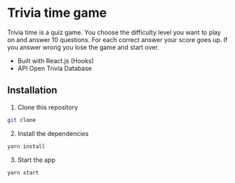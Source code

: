 # Trivia time game

Trivia time is a quiz game. You choose the difficulty level you want to play on and answer 10 questions. For each correct answer your score goes up. If you answer wrong you lose the game and start over.

 - Built with React.js (Hooks)
 - API Open Trivia Database

## Installation

1. Clone this repository

```bash
git clone 
```
2. Install the dependencies

```bash
yarn install
```

3. Start the app
```bash
yarn start
```

